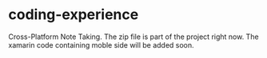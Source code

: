 # coding-experience
Cross-Platform Note Taking.
The zip file is part of the project right now. The xamarin code containing moble side will be added soon. 
